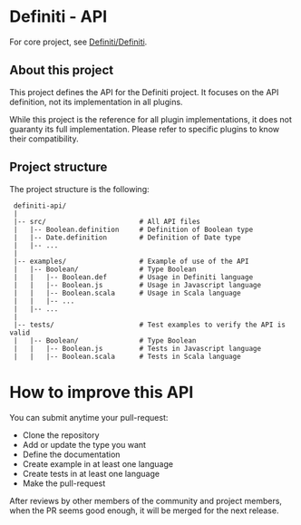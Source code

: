 # Definiti - API

For core project, see [Definiti/Definiti](https://github.com/definiti/definiti).

## About this project

This project defines the API for the Definiti project.
It focuses on the API definition, not its implementation in all plugins.

While this project is the reference for all plugin implementations,
it does not guaranty its full implementation.
Please refer to specific plugins to know their compatibility.

## Project structure

The project structure is the following:

```
 definiti-api/
 |
 |-- src/                       # All API files
 |   |-- Boolean.definition     # Definition of Boolean type
 |   |-- Date.definition        # Definition of Date type
 |   |-- ...
 |
 |-- examples/                  # Example of use of the API
 |   |-- Boolean/               # Type Boolean
 |   |   |-- Boolean.def        # Usage in Definiti language
 |   |   |-- Boolean.js         # Usage in Javascript language
 |   |   |-- Boolean.scala      # Usage in Scala language
 |   |   |-- ...
 |   |-- ...
 |
 |-- tests/                     # Test examples to verify the API is valid
 |   |-- Boolean/               # Type Boolean
 |   |   |-- Boolean.js         # Tests in Javascript language
 |   |   |-- Boolean.scala      # Tests in Scala language
```

# How to improve this API

You can submit anytime your pull-request:

* Clone the repository
* Add or update the type you want
* Define the documentation
* Create example in at least one language
* Create tests in at least one language
* Make the pull-request

After reviews by other members of the community and project members,
when the PR seems good enough, it will be merged for the next release.